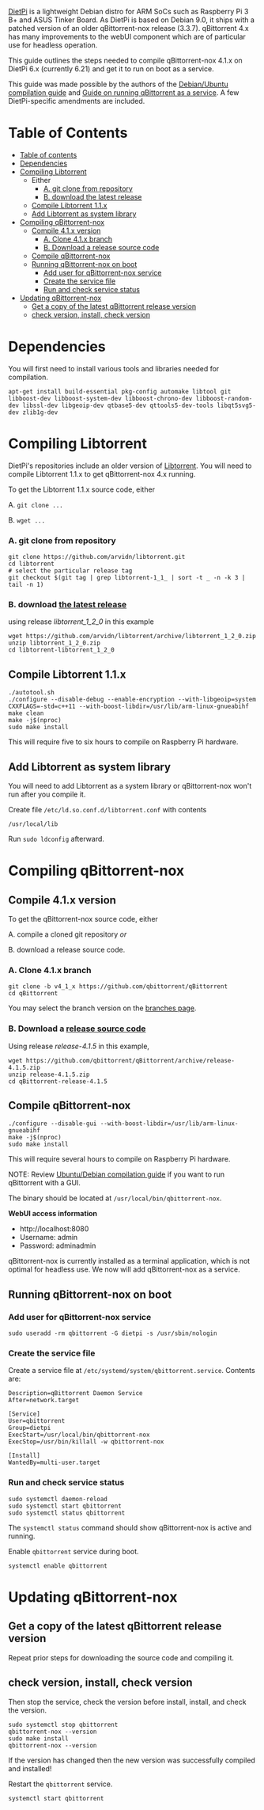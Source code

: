 [DietPi](https://dietpi.com/ "DietPi Homepage") is a lightweight Debian distro for ARM SoCs such as Raspberry Pi 3 B+ and ASUS Tinker Board. As DietPi is based on Debian 9.0, it ships with a patched version of an older qBittorrent-nox release (3.3.7). qBittorrent 4.x has many improvements to the webUI component which are of particular use for headless operation. 

This guide outlines the steps needed to compile qBittorrent-nox 4.1.x on DietPi 6.x (currently 6.21) and get it to run on boot as a service.  

This guide was made possible by the authors of the [Debian/Ubuntu compilation guide](https://github.com/qbittorrent/qBittorrent/wiki/Compiling-qBittorrent-on-Debian-and-Ubuntu "Debian/Ubuntu compilation guide") and [Guide on running qBittorrent as a service](https://github.com/qbittorrent/qBittorrent/wiki/Setting-up-qBittorrent-on-Ubuntu-server-as-daemon-with-Web-interface-(15.04-and-newer) "Guide on running qBittorrent as a service"). A few DietPi-specific amendments are included. 
    
# Table of Contents

* [Table of contents](#table-of-contents)
* [Dependencies ](#dependencies-)
* [Compiling Libtorrent ](#compiling-libtorrent-)
    * Either
        * [A. git clone from repository](#a-git-clone-from-repository)
        * [B. download the latest release](https://github.com/arvidn/libtorrent/releases)
    * [Compile Libtorrent 1.1.x](#compile-libtorrent-11x)
    * [Add Libtorrent as system library ](#add-libtorrent-as-system-library-)
* [Compiling qBittorrent-nox ](#compiling-qbittorrent-nox-)
    * [Compile 4.1.x version](#compile-41x-version)
        * [A. Clone 4.1.x branch](#a-clone-41x-branch)
        * [B. Download a release source code](https://github.com/qbittorrent/qBittorrent/releases)
    * [Compile qBittorrent-nox](#compile-qbittorrent-nox)
    * [Running qBittorrent-nox on boot ](#running-qbittorrent-nox-on-boot-)
        * [Add user for qBittorrent-nox service](#add-user-for-qbittorrent-nox-service)
        * [Create the service file](#create-the-service-file)
        * [Run and check service status](#run-and-check-service-status)
* [Updating qBittorrent-nox ](#updating-qbittorrent-nox-)
    * [Get a copy of the latest qBittorrent release version](#get-a-copy-of-the-latest-qbittorrent-release-version)
    * [check version, install, check version](#check-version-install-check-version)

# Dependencies <a name="dependencies"></a>
You will first need to install various tools and libraries needed for compilation. 

`apt-get install build-essential pkg-config automake libtool git libboost-dev libboost-system-dev libboost-chrono-dev libboost-random-dev libssl-dev libgeoip-dev qtbase5-dev qttools5-dev-tools libqt5svg5-dev zlib1g-dev`

# Compiling Libtorrent <a name="libtorrent"></a>
DietPi's repositories include an older version of [Libtorrent](https://libtorrent.org/ "Libtorrent"). You will need to compile Libtorrent 1.1.x to get qBittorrent-nox 4.x running. 

To get the Libtorrent 1.1.x source code, either

A. `git clone ...`

B. `wget ...`

### A. git clone from repository

~~~~
git clone https://github.com/arvidn/libtorrent.git
cd libtorrent
# select the particular release tag
git checkout $(git tag | grep libtorrent-1_1_ | sort -t _ -n -k 3 | tail -n 1)
~~~~~

### B. download [the latest release](https://github.com/arvidn/libtorrent/releases)

using release *libtorrent_1_2_0* in this example
~~~~~
wget https://github.com/arvidn/libtorrent/archive/libtorrent_1_2_0.zip
unzip libtorrent_1_2_0.zip
cd libtorrent-libtorrent_1_2_0
~~~~~


## Compile Libtorrent 1.1.x

~~~~
./autotool.sh
./configure --disable-debug --enable-encryption --with-libgeoip=system CXXFLAGS=-std=c++11 --with-boost-libdir=/usr/lib/arm-linux-gnueabihf 
make clean
make -j$(nproc)
sudo make install
~~~~~

This will require five to six hours to compile on Raspberry Pi hardware.

## Add Libtorrent as system library <a name="systemlibrary"></a>

You will need to add Libtorrent as a system library or qBittorrent-nox won't run after you compile it.

Create file `/etc/ld.so.conf.d/libtorrent.conf` with contents

~~~~~
/usr/local/lib
~~~~~

Run `sudo ldconfig` afterward.

#  Compiling qBittorrent-nox <a name="qbittorrentnox"></a>

## Compile 4.1.x version

To get the qBittorrent-nox source code, either

A. compile a cloned git repository _or_

B. download a release source code.

### A. Clone 4.1.x branch

~~~~
git clone -b v4_1_x https://github.com/qbittorrent/qBittorrent
cd qBittorrent
~~~~~

You may select the branch version on the [branches page](https://github.com/qbittorrent/qBittorrent/branches). 

### B. Download a [release source code](https://github.com/qbittorrent/qBittorrent/releases)

Using release *release-4.1.5* in this example,

~~~~
wget https://github.com/qbittorrent/qBittorrent/archive/release-4.1.5.zip
unzip release-4.1.5.zip
cd qBittorrent-release-4.1.5
~~~~~

## Compile qBittorrent-nox

~~~~
./configure --disable-gui --with-boost-libdir=/usr/lib/arm-linux-gnueabihf
make -j$(nproc)
sudo make install
~~~~~

This will require several hours to compile on Raspberry Pi hardware.

NOTE: Review [Ubuntu/Debian compilation guide](https://github.com/qbittorrent/qBittorrent/wiki/Compiling-qBittorrent-on-Debian-and-Ubuntu#Compiling_qBittorrent_with_the_GUI) if you want to run qBittorrent with a GUI.

The binary should be located at `/usr/local/bin/qbittorrent-nox`.

**WebUI access information**
* http://localhost:8080
* Username: admin
* Password: adminadmin

qBittorrent-nox is currently installed as a terminal application, which is not optimal for headless use. We now will add qBittorrent-nox as a service.

## Running qBittorrent-nox on boot <a name="onboot"></a>

### Add user for qBittorrent-nox service

~~~~
sudo useradd -rm qbittorrent -G dietpi -s /usr/sbin/nologin
~~~~

### Create the service file

Create a service file at `/etc/systemd/system/qbittorrent.service`.  Contents are:
~~~~
Description=qBittorrent Daemon Service
After=network.target

[Service]
User=qbittorrent
Group=dietpi
ExecStart=/usr/local/bin/qbittorrent-nox
ExecStop=/usr/bin/killall -w qbittorrent-nox

[Install]
WantedBy=multi-user.target
~~~~~   

### Run and check service status
~~~~
sudo systemctl daemon-reload
sudo systemctl start qbittorrent
sudo systemctl status qbittorrent
~~~~~

The `systemctl status` command should show qBittorrent-nox is active and running.

Enable `qbittorrent` service during boot.

~~~~
systemctl enable qbittorrent
~~~~~

# Updating qBittorrent-nox <a name="upqbt"></a>

## Get a copy of the latest qBittorrent release version

Repeat prior steps for downloading the source code and compiling it.

## check version, install, check version

Then stop the service, check the version before install, install, and check the version.

~~~~
sudo systemctl stop qbittorrent
qbittorrent-nox --version
sudo make install
qbittorrent-nox --version
~~~~

If the version has changed then the new version was successfully compiled and installed!

Restart the `qbittorrent` service.

~~~~
systemctl start qbittorrent
~~~~
